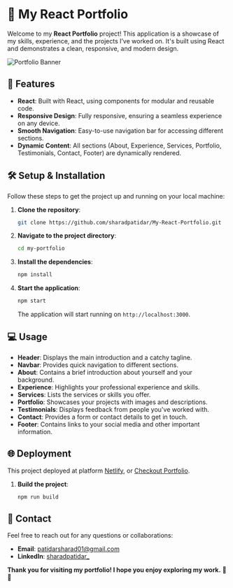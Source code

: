 # 🌟 My React Portfolio

Welcome to my **React Portfolio** project! This application is a showcase of my skills, experience, and the projects I’ve worked on. It's built using React and demonstrates a clean, responsive, and modern design.

![Portfolio Banner](https://sharad-react-portfolio.netlify.app/) <!-- Replace this with an actual image URL -->

## 🚀 Features

- **React**: Built with React, using components for modular and reusable code.
- **Responsive Design**: Fully responsive, ensuring a seamless experience on any device.
- **Smooth Navigation**: Easy-to-use navigation bar for accessing different sections.
- **Dynamic Content**: All sections (About, Experience, Services, Portfolio, Testimonials, Contact, Footer) are dynamically rendered.

## 🛠️ Setup & Installation

Follow these steps to get the project up and running on your local machine:

1. **Clone the repository**:
   ```bash
   git clone https://github.com/sharadpatidar/My-React-Portfolio.git
   ```
   
2. **Navigate to the project directory**:
   ```bash
   cd my-portfolio
   ```

3. **Install the dependencies**:
   ```bash
   npm install
   ```

4. **Start the application**:
   ```bash
   npm start
   ```
   The application will start running on `http://localhost:3000`.

## 💻 Usage

- **Header**: Displays the main introduction and a catchy tagline.
- **Navbar**: Provides quick navigation to different sections.
- **About**: Contains a brief introduction about yourself and your background.
- **Experience**: Highlights your professional experience and skills.
- **Services**: Lists the services or skills you offer.
- **Portfolio**: Showcases your projects with images and descriptions.
- **Testimonials**: Displays feedback from people you've worked with.
- **Contact**: Provides a form or contact details to get in touch.
- **Footer**: Contains links to your social media and other important information.

## 🌐 Deployment

This project deployed at platform [Netlify](https://www.netlify.com/), or [Checkout Portfolio](https://sharad-react-portfolio.netlify.app/). 

1. **Build the project**:
   ```bash
   npm run build
   ```

## 📧 Contact

Feel free to reach out for any questions or collaborations:

- **Email**: [patidarsharad01@gmail.com](mailto:patidarsharad01@gmail.com)
- **LinkedIn**: [sharadpatidar_](https://linkedin.com/in/sharadpatidar_)

**Thank you for visiting my portfolio! I hope you enjoy exploring my work.** 💼✨
